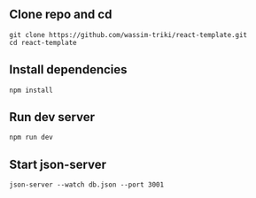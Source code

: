 ## Clone repo and cd

```
git clone https://github.com/wassim-triki/react-template.git
cd react-template
```

## Install dependencies

```
npm install
```

## Run dev server

```
npm run dev
```

## Start json-server

```
json-server --watch db.json --port 3001
```
